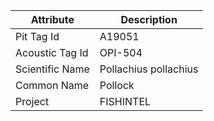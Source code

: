 | Attribute  | Description |
| ------------- | ------------- |
| Pit Tag Id | A19051 |
| Acoustic Tag Id | OPI-504 |
| Scientific Name | Pollachius pollachius |
| Common Name | Pollock |
| Project | FISHINTEL |